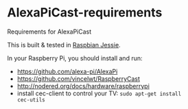 # AlexaPiCast-requirements
Requirements for AlexaPiCast

This is built & tested in [Raspbian Jessie](https://www.raspberrypi.org/downloads/raspbian/).

In your Raspberry Pi, you should install and run:

* https://github.com/alexa-pi/AlexaPi
* https://github.com/vincelwt/RaspberryCast
* http://nodered.org/docs/hardware/raspberrypi
* install cec-client to control your TV: <code>sudo apt-get install cec-utils</code>
